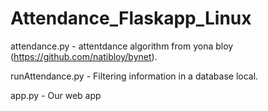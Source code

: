 # Attendance_Flaskapp_Linux

attendance.py - attentdance algorithm from yona bloy (https://github.com/natibloy/bynet).

runAttendance.py - Filtering information in a database local.

app.py - Our web app
